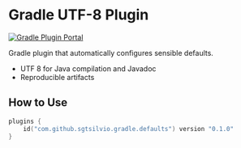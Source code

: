 # Gradle UTF-8 Plugin

[![Gradle Plugin Portal](https://img.shields.io/gradle-plugin-portal/v/com.github.sgtsilvio.gradle.defaults?color=brightgreen&style=for-the-badge)](https://plugins.gradle.org/plugin/com.github.sgtsilvio.gradle.defaults)

Gradle plugin that automatically configures sensible defaults.
- UTF 8 for Java compilation and Javadoc
- Reproducible artifacts

## How to Use

```kotlin
plugins {
    id("com.github.sgtsilvio.gradle.defaults") version "0.1.0"
}
```
